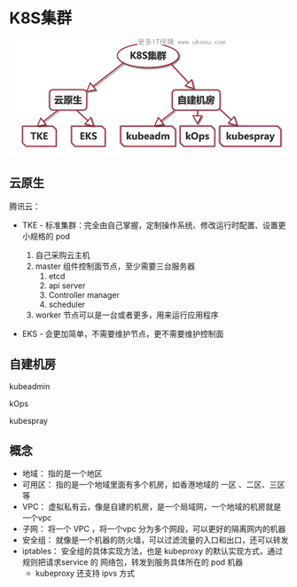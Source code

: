 
# K8S集群

![alt text](image-36.png)

## 云原生

腾讯云：
- TKE - 标准集群：完全由自己掌握，定制操作系统、修改运行时配置、设置更小规格的 pod
  
  1. 自己采购云主机
  2. master 组件控制面节点，至少需要三台服务器
     1. etcd
     2. api server
     3. Controller manager
     4. scheduler
  3. worker 节点可以是一台或者更多，用来运行应用程序
  
- EKS - 会更加简单，不需要维护节点，更不需要维护控制面

## 自建机房

kubeadmin

kOps

kubespray


## 概念

- 地域： 指的是一个地区
- 可用区： 指的是一个地域里面有多个机房，如香港地域的 一区 、二区、三区等
- VPC： 虚拟私有云，像是自建的机房，是一个局域网，一个地域的机房就是一个vpc
- 子网： 将一个 VPC ，将一个vpc 分为多个网段，可以更好的隔离网内的机器
- 安全组： 就像是一个机器的防火墙，可以过滤流量的入口和出口，还可以转发
- iptables： 安全组的具体实现方法，也是 kubeproxy 的默认实现方式，通过规则把请求service 的 网络包，转发到服务具体所在的 pod 机器
  - kubeproxy 还支持 ipvs 方式